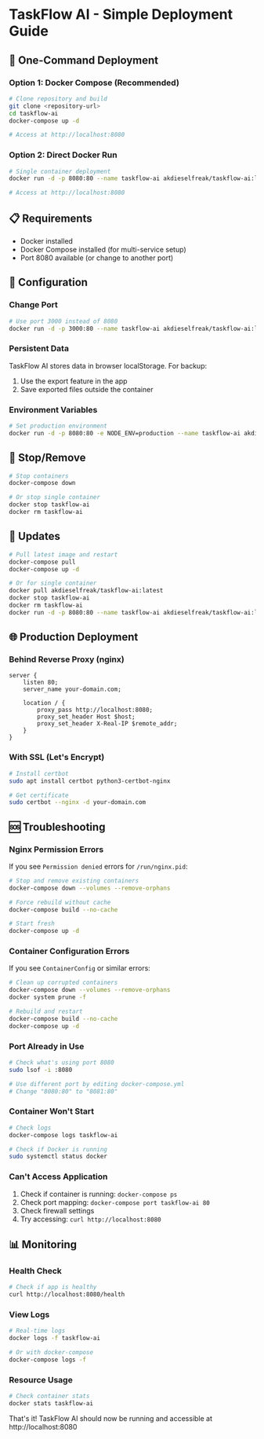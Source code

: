 # TaskFlow AI - Simple Deployment Guide

## 🚀 One-Command Deployment

### Option 1: Docker Compose (Recommended)
```bash
# Clone repository and build
git clone <repository-url>
cd taskflow-ai
docker-compose up -d

# Access at http://localhost:8080
```

### Option 2: Direct Docker Run
```bash
# Single container deployment
docker run -d -p 8080:80 --name taskflow-ai akdieselfreak/taskflow-ai:latest

# Access at http://localhost:8080
```

## 📋 Requirements

- Docker installed
- Docker Compose installed (for multi-service setup)
- Port 8080 available (or change to another port)

## 🔧 Configuration

### Change Port
```bash
# Use port 3000 instead of 8080
docker run -d -p 3000:80 --name taskflow-ai akdieselfreak/taskflow-ai:latest
```

### Persistent Data
TaskFlow AI stores data in browser localStorage. For backup:
1. Use the export feature in the app
2. Save exported files outside the container

### Environment Variables
```bash
# Set production environment
docker run -d -p 8080:80 -e NODE_ENV=production --name taskflow-ai akdieselfreak/taskflow-ai:latest
```

## 🛑 Stop/Remove

```bash
# Stop containers
docker-compose down

# Or stop single container
docker stop taskflow-ai
docker rm taskflow-ai
```

## 🔄 Updates

```bash
# Pull latest image and restart
docker-compose pull
docker-compose up -d

# Or for single container
docker pull akdieselfreak/taskflow-ai:latest
docker stop taskflow-ai
docker rm taskflow-ai
docker run -d -p 8080:80 --name taskflow-ai akdieselfreak/taskflow-ai:latest
```

## 🌐 Production Deployment

### Behind Reverse Proxy (nginx)
```nginx
server {
    listen 80;
    server_name your-domain.com;
    
    location / {
        proxy_pass http://localhost:8080;
        proxy_set_header Host $host;
        proxy_set_header X-Real-IP $remote_addr;
    }
}
```

### With SSL (Let's Encrypt)
```bash
# Install certbot
sudo apt install certbot python3-certbot-nginx

# Get certificate
sudo certbot --nginx -d your-domain.com
```

## 🆘 Troubleshooting

### Nginx Permission Errors
If you see `Permission denied` errors for `/run/nginx.pid`:
```bash
# Stop and remove existing containers
docker-compose down --volumes --remove-orphans

# Force rebuild without cache
docker-compose build --no-cache

# Start fresh
docker-compose up -d
```

### Container Configuration Errors
If you see `ContainerConfig` or similar errors:
```bash
# Clean up corrupted containers
docker-compose down --volumes --remove-orphans
docker system prune -f

# Rebuild and restart
docker-compose build --no-cache
docker-compose up -d
```

### Port Already in Use
```bash
# Check what's using port 8080
sudo lsof -i :8080

# Use different port by editing docker-compose.yml
# Change "8080:80" to "8081:80"
```

### Container Won't Start
```bash
# Check logs
docker-compose logs taskflow-ai

# Check if Docker is running
sudo systemctl status docker
```

### Can't Access Application
1. Check if container is running: `docker-compose ps`
2. Check port mapping: `docker-compose port taskflow-ai 80`
3. Check firewall settings
4. Try accessing: `curl http://localhost:8080`

## 📊 Monitoring

### Health Check
```bash
# Check if app is healthy
curl http://localhost:8080/health
```

### View Logs
```bash
# Real-time logs
docker logs -f taskflow-ai

# Or with docker-compose
docker-compose logs -f
```

### Resource Usage
```bash
# Check container stats
docker stats taskflow-ai
```

That's it! TaskFlow AI should now be running and accessible at http://localhost:8080
